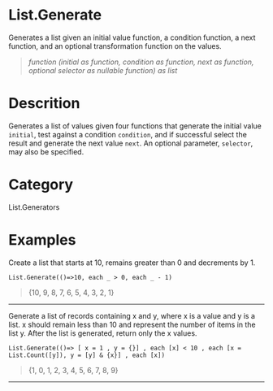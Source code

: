 ﻿# List.Generate
Generates a list given an initial value function, a condition function, a next function, and an optional transformation function on the values.
>_function (initial as function, condition as function, next as function, optional selector as nullable function) as list_
# Descrition 
Generates a list of values given four functions that generate the initial value <code>initial</code>, test against a condition <code>condition</code>, and if successful select the result and generate the next value <code>next</code>.
    An optional parameter, <code>selector</code>, may also be specified.
# Category 
List.Generators
# Examples 
Create a list that starts at 10, remains greater than 0 and decrements by 1.
```
List.Generate(()=>10, each _ > 0, each _ - 1)
```
> {10, 9, 8, 7, 6, 5, 4, 3, 2, 1}
***
Generate a list of records containing x and y, where x is a value and y is a list. x should remain less than 10 and represent the number of items in the list y. After the list is generated, return only the x values.
```
List.Generate(()=> [ x = 1 , y = {}] , each [x] < 10 , each [x = List.Count([y]), y = [y] & {x}] , each [x])
```
> {1, 0, 1, 2, 3, 4, 5, 6, 7, 8, 9}
***
